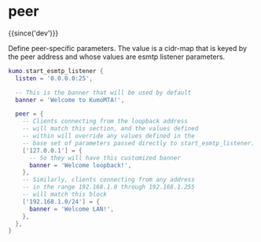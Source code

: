 # peer

{{since('dev')}}

Define peer-specific parameters.  The value is a cidr-map that is keyed
by the peer address and whose values are esmtp listener parameters.

```lua
kumo.start_esmtp_listener {
  listen = '0.0.0.0:25',

  -- This is the banner that will be used by default
  banner = 'Welcome to KumoMTA!',

  peer = {
    -- Clients connecting from the loopback address
    -- will match this section, and the values defined
    -- within will override any values defined in the
    -- base set of parameters passed directly to start_esmtp_listener.
    ['127.0.0.1'] = {
      -- So they will have this customized banner
      banner = 'Welcome loopback!',
    },
    -- Similarly, clients connecting from any address
    -- in the range 192.168.1.0 through 192.168.1.255
    -- will match this block
    ['192.168.1.0/24'] = {
      banner = 'Welcome LAN!',
    },
  },
}
```

